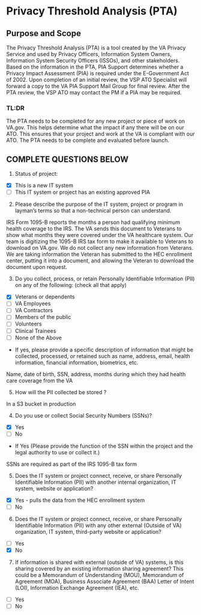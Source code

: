 # Privacy Threshold Analysis (PTA)


## Purpose and Scope
The Privacy Threshold Analysis (PTA) is a tool created by the VA Privacy Service and used by Privacy Officers, Information System Owners, Information System Security Officers (ISSOs), and other stakeholders. Based on the information in the PTA, PIA Support determines whether a Privacy Impact Assessment (PIA) is required under the E-Government Act of 2002.
Upon completion of an initial review, the VSP ATO Specialist will forward a copy to the VA PIA Support Mail Group for final review. After the PTA review, the VSP ATO may contact the PM if a PIA may be required.

### TL:DR 
The PTA needs to be completed for any new project or piece of work on VA.gov.  This helps determine what the impact if any there will be on our ATO.   This ensures that your project and work at the VA is compliant with our ATO. The PTA needs to be complete and evaluated before launch.

## COMPLETE QUESTIONS BELOW
1. Status of project:
- [X]  This is a new IT system 
- [ ] This IT system or project has an existing approved PIA

2. Please describe the purpose of the IT system, project or program in layman’s terms so that a non-technical person can understand.

IRS Form 1095-B reports the months a person had qualifying minimum health coverage to the IRS. The VA sends this document to Veterans to show what months they were covered under the VA healthcare system. Our team is digitizing the 1095-B IRS tax form to make it available to Veterans to download on VA.gov. We do not collect any new information from Veterans. We are taking information the Veteran has submitted to the HEC enrollment center, putting it into a document, and allowing the Veteran to download the document upon request.

3. Do you collect, process, or retain Personally Identifiable Information (PII) on any of the following: (check all that apply)

- [X] Veterans or dependents
- [ ] VA Employees
- [ ] VA Contractors
- [ ] Members of the public
- [ ] Volunteers
- [ ] Clinical Trainees
- [ ] None of the Above
*  If yes, please provide a specific description of information that might be collected, processed, or retained such as name, address, email, health information, financial information, biometrics, etc. 

Name, date of birth, SSN, address, months during which they had health care coverage from the VA


5. How will the PII collected be stored ? 

In a S3 bucket in production

4. Do you use or collect Social Security Numbers (SSNs)?
- [X] Yes
- [ ] No 
*  If Yes (Please provide the function of the SSN within the project and the legal authority to use or collect it.)

SSNs are required as part of the IRS 1095-B tax form

5. Does the IT system or project connect, receive, or share Personally Identifiable Information (PII) with another internal organization, IT system, website or application?
- [X] Yes - pulls the data from the HEC enrollment system
- [ ] No 

6. Does the IT system or project connect, receive, or share Personally Identifiable Information (PII) with any other external (Outside of VA) organization, IT system, third-party website or application?
- [ ] Yes
- [X] No 

7.  If information is shared with external (outside of VA) systems, is this sharing covered by an existing information sharing agreement? This could be a Memorandum of Understanding (MOU), Memorandum of Agreement (MOA), Business Associate Agreement (BAA) Letter of Intent (LOI), Information Exchange Agreement (IEA), etc.
- [ ] Yes
- [ ] No 
